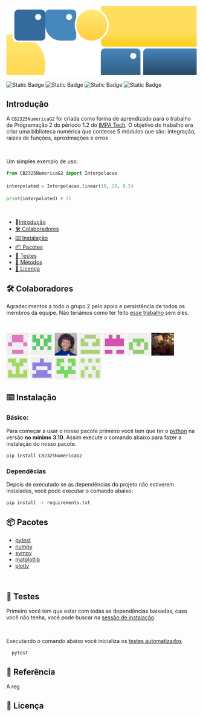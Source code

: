 ![Banner da biblioteca](./images/Banner.jpg)

![Static Badge](https://img.shields.io/badge/python-3.10-336B9C)
![Static Badge](https://img.shields.io/badge/size-3.62%20mb-4687BC)
![Static Badge](https://img.shields.io/badge/pypi-v.0.0.1-FFD43A)
![Static Badge](https://img.shields.io/badge/test-passing-31C754?logo=github)


## Introdução 
A `CB2325NumericaG2` foi criada como forma de aprendizado para o trabalho de Programação 2 do périodo 1.2 do [IMPA Tech](https://impatech.edu.br/). O objetivo do trabalho era criar uma biblioteca numérica que contesse 5 módulos que são: integração, raizes de funções, aproximações e erros

<br>

Um simples exemplo de uso:
```python
from CB2325NumericaG2 import Interpolacao

interpolated = Interpolacao.linear(10, 20, 0.5)

print(interpolated) # 15
```

<br>

- 🚩[Introdução](#introdução)
- [🛠️ Colaboradores](#️-colaboradores)
- [⌨️ Instalação](#️-instalação)
- [📦 Pacotes](#-pacotes)
- [🧪 Testes](#-testes)
- [🧮 Métodos](#-métodos)
- [📝 Licença](#-licença)



## 🛠️ Colaboradores

Agradecimentos a todo o grupo 2 pelo apoio e persistência de todos os membros da equipe. Não teriámos como ter feito [esse trabalho]() sem eles.

<br>

<a href="./images/Huann.png"><img src="./images/Huann.png" width="60px" alt="User avatar: Huann" /></a>
<a href="./images/Alan.png"><img src="./images/Alan.png" width="60px" alt="User avatar: Alan" /></a>
<a href="./images/Lucas.jpeg"><img src="./images/Lucas.jpeg" width="60px" alt="User avatar: Lucas" /></a>
<a href="./images/Carlos.png"><img src="./images/Carlos.png" width="60px" alt="User avatar: Carlos" /></a>
<a href="./images/Dani.png"><img src="./images/Dani.png" width="60px" alt="User avatar: Dani" /></a>
<a href="./images/Gabrielle.png"><img src="./images/Gabrielle.png" width="60px" alt="User avatar: Gabrielle" /></a>
<a href="./images/Italo.jpeg"><img src="./images/Italo.jpeg" width="60px" alt="User avatar: Italo" /></a>
<a href="./images/Julia.png"><img src="./images/Julia.png" width="60px" alt="User avatar: Julia" /></a>
<a href="./images/Kaua.png"><img src="./images/Kaua.png" width="60px" alt="User avatar: Kaua" /></a>
<a href="./images/Samuel.png"><img src="./images/Samuel.png" width="60px" alt="User avatar: Samuel" /></a>
<a href="./images/Ogido.png"><img src="./images/Ogido.png" width="60px" alt="User avatar: Ogido" /></a>

## ⌨️ Instalação

### Básico:

Para começar a usar o nosso pacote primeiro você tem que ter o [python](https://www.python.org/downloads/) na versão **no mínimo 3.10**. Assim execute o comando abaixo para fazer a instalação do nosso pacote.


```bash
pip install CB2325NumericaG2
```
### Dependêcias

Depois de executado se as dependências do projeto não estiverem instaladas, você pode executar o comando abaixo:

```bash
pip install -r requirements.txt
```

## 📦 Pacotes
* [pytest](https://github.com/pytest-dev/pytest)  
* [numpy]()
* [sympy]()
* [matplotlib]()
* [plotly]()

<br>

## 🧪 Testes

Primeiro você tem que estar com todas as dependências baixadas, caso você não tenha, você pode buscar na [sessão de instalação](#️-instalação). 

<br>

Executando o comando abaixo você inicializa os [testes automatizados]()
```bash
  pytest
```

## 🔗 Referência

A reg

## 📝 Licença
